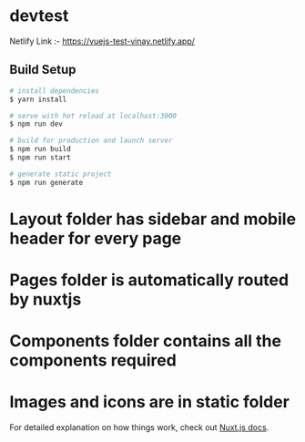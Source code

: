 # devtest

Netlify Link :- https://vuejs-test-vinay.netlify.app/
## Build Setup

```bash
# install dependencies
$ yarn install

# serve with hot reload at localhost:3000
$ npm run dev

# build for production and launch server
$ npm run build
$ npm run start

# generate static project
$ npm run generate
```

# Layout folder has sidebar and mobile header for every page

# Pages folder is automatically routed by nuxtjs

# Components folder contains all the components required

# Images and icons are in static folder

For detailed explanation on how things work, check out [Nuxt.js docs](https://nuxtjs.org).
